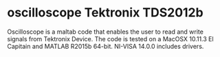 # oscilloscope Tektronix TDS2012b

Oscilloscope is a maltab code that enables the user to read and write signals from Tektronix Device.
The code is tested on a MacOSX 10.11.3 El Capitain and MATLAB R2015b 64-bit.
NI-VISA 14.0.0 includes drivers.
